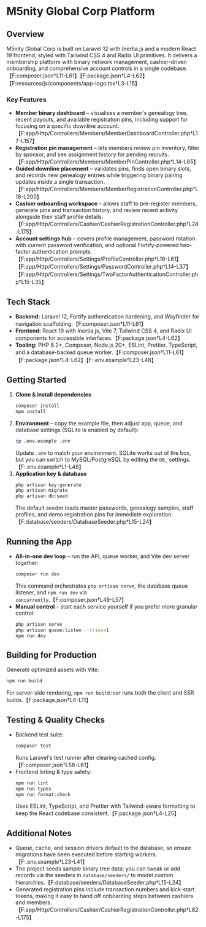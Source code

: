 # M5nity Global Corp Platform

## Overview

M5nity Global Corp is built on Laravel 12 with Inertia.js and a modern React 19 frontend, styled with Tailwind CSS 4 and Radix UI primitives. It delivers a membership platform with binary network management, cashier-driven onboarding, and comprehensive account controls in a single codebase.【F:composer.json†L11-L61】【F:package.json†L4-L62】【F:resources/js/components/app-logo.tsx†L3-L15】

### Key Features

- **Member binary dashboard** – visualises a member's genealogy tree, recent payouts, and available registration pins, including support for focusing on a specific downline account.【F:app/Http/Controllers/Members/MemberDashboardController.php†L17-L157】
- **Registration pin management** – lets members review pin inventory, filter by sponsor, and see assignment history for pending recruits.【F:app/Http/Controllers/Members/MemberPinController.php†L14-L65】
- **Guided downline placement** – validates pins, finds open binary slots, and records new genealogy entries while triggering binary pairing updates inside a single transaction.【F:app/Http/Controllers/Members/MemberRegistrationController.php†L18-L200】
- **Cashier onboarding workspace** – allows staff to pre-register members, generate pins and transaction history, and review recent activity alongside their staff profile details.【F:app/Http/Controllers/Cashier/CashierRegistrationController.php†L24-L175】
- **Account settings hub** – covers profile management, password rotation with current password verification, and optional Fortify-powered two-factor authentication prompts.【F:app/Http/Controllers/Settings/ProfileController.php†L16-L61】【F:app/Http/Controllers/Settings/PasswordController.php†L14-L37】【F:app/Http/Controllers/Settings/TwoFactorAuthenticationController.php†L15-L35】

## Tech Stack

- **Backend:** Laravel 12, Fortify authentication hardening, and Wayfinder for navigation scaffolding.【F:composer.json†L11-L61】
- **Frontend:** React 19 with Inertia.js, Vite 7, Tailwind CSS 4, and Radix UI components for accessible interfaces.【F:package.json†L4-L62】
- **Tooling:** PHP 8.2+, Composer, Node.js 20+, ESLint, Prettier, TypeScript, and a database-backed queue worker.【F:composer.json†L11-L61】【F:package.json†L4-L62】【F:.env.example†L23-L48】

## Getting Started

1. **Clone & install dependencies**
    ```bash
    composer install
    npm install
    ```
2. **Environment** – copy the example file, then adjust app, queue, and database settings (SQLite is enabled by default):
    ```bash
    cp .env.example .env
    ```
    Update `.env` to match your environment. SQLite works out of the box, but you can switch to MySQL/PostgreSQL by editing the `DB_` settings.【F:.env.example†L1-L48】
3. **Application key & database**
    ```bash
    php artisan key:generate
    php artisan migrate
    php artisan db:seed
    ```
    The default seeder loads master passwords, genealogy samples, staff profiles, and demo registration pins for immediate exploration.【F:database/seeders/DatabaseSeeder.php†L15-L24】

## Running the App

- **All-in-one dev loop** – run the API, queue worker, and Vite dev server together:
    ```bash
    composer run dev
    ```
    This command orchestrates `php artisan serve`, the database queue listener, and `npm run dev` via `concurrently`.【F:composer.json†L49-L57】
- **Manual control** – start each service yourself if you prefer more granular control:
    ```bash
    php artisan serve
    php artisan queue:listen --tries=1
    npm run dev
    ```

## Building for Production

Generate optimized assets with Vite:

```bash
npm run build
```

For server-side rendering, `npm run build:ssr` runs both the client and SSR builds.【F:package.json†L4-L11】

## Testing & Quality Checks

- Backend test suite:
    ```bash
    composer test
    ```
    Runs Laravel's test runner after clearing cached config.【F:composer.json†L58-L61】
- Frontend linting & type safety:
    ```bash
    npm run lint
    npm run types
    npm run format:check
    ```
    Uses ESLint, TypeScript, and Prettier with Tailwind-aware formatting to keep the React codebase consistent.【F:package.json†L4-L25】

## Additional Notes

- Queue, cache, and session drivers default to the database, so ensure migrations have been executed before starting workers.【F:.env.example†L23-L41】
- The project seeds sample binary tree data; you can tweak or add records via the seeders in `database/seeders/` to model custom hierarchies.【F:database/seeders/DatabaseSeeder.php†L15-L24】
- Generated registration pins include transaction numbers and kick-start tokens, making it easy to hand off onboarding steps between cashiers and members.【F:app/Http/Controllers/Cashier/CashierRegistrationController.php†L82-L175】
